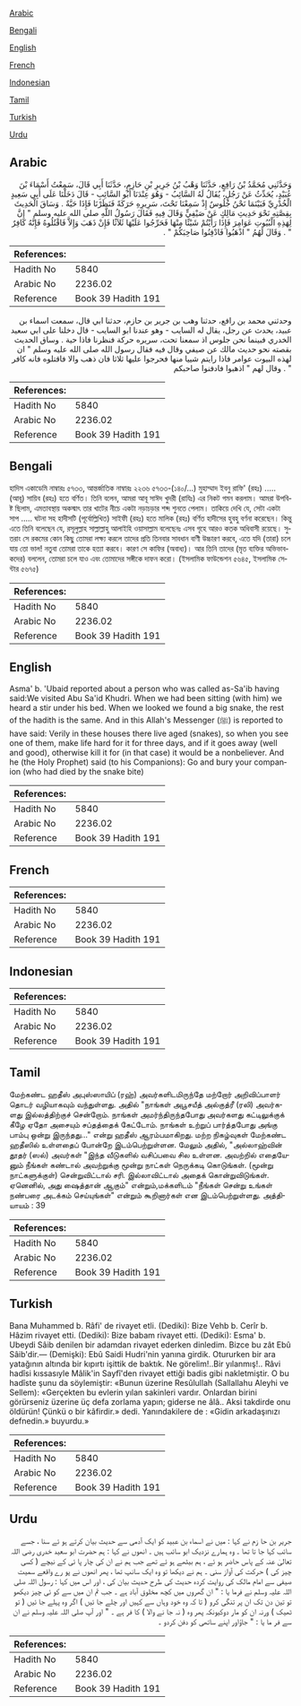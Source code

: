 [Arabic](#arabic)

[Bengali](#bengali)

[English](#english)

[French](#french)

[Indonesian](#indonesian)

[Tamil](#tamil)

[Turkish](#turkish)

[Urdu](#urdu)

## Arabic


<div dir="rtl" lang="ar" style={{fontSize:'larger',backgroundColor:'#f8f9fa',padding:20}}>
وَحَدَّثَنِي مُحَمَّدُ بْنُ رَافِعٍ، حَدَّثَنَا وَهْبُ بْنُ جَرِيرِ بْنِ حَازِمٍ، حَدَّثَنَا أَبِي قَالَ، سَمِعْتُ أَسْمَاءَ بْنَ عُبَيْدٍ، يُحَدِّثُ عَنْ رَجُلٍ، يُقَالُ لَهُ السَّائِبُ - وَهُوَ عِنْدَنَا أَبُو السَّائِبِ - قَالَ دَخَلْنَا عَلَى أَبِي سَعِيدٍ الْخُدْرِيِّ فَبَيْنَمَا نَحْنُ جُلُوسٌ إِذْ سَمِعْنَا تَحْتَ، سَرِيرِهِ حَرَكَةً فَنَظَرْنَا فَإِذَا حَيَّةٌ ‏.‏ وَسَاقَ الْحَدِيثَ بِقِصَّتِهِ نَحْوَ حَدِيثِ مَالِكٍ عَنْ صَيْفِيٍّ وَقَالَ فِيهِ فَقَالَ رَسُولُ اللَّهِ صلى الله عليه وسلم ‏"‏ إِنَّ لِهَذِهِ الْبُيُوتِ عَوَامِرَ فَإِذَا رَأَيْتُمْ شَيْئًا مِنْهَا فَحَرِّجُوا عَلَيْهَا ثَلاَثًا فَإِنْ ذَهَبَ وَإِلاَّ فَاقْتُلُوهُ فَإِنَّهُ كَافِرٌ ‏"‏ ‏.‏ وَقَالَ لَهُمُ ‏"‏ اذْهَبُوا فَادْفِنُوا صَاحِبَكُمْ ‏"‏ ‏.‏
</div>
<div style={{backgroundColor:'#f8f9fa',padding:20, marginBottom: 10}}><table> <thead> <tr> <th>References:</th> <th></th> </tr> </thead> <tbody><tr><td>Hadith No</td><td>5840</td></tr><tr><td>Arabic No</td><td>2236.02</td></tr><tr><td>Reference</td><td>Book 39 Hadith 191</td></tr></tbody></table></div>


<div dir="rtl" lang="ar" style={{fontSize:'larger',backgroundColor:'#f8f9fa',padding:20}}>
وحدثني محمد بن رافع، حدثنا وهب بن جرير بن حازم، حدثنا ابي قال، سمعت اسماء بن عبيد، يحدث عن رجل، يقال له السايب - وهو عندنا ابو السايب - قال دخلنا على ابي سعيد الخدري فبينما نحن جلوس اذ سمعنا تحت، سريره حركة فنظرنا فاذا حية . وساق الحديث بقصته نحو حديث مالك عن صيفي وقال فيه فقال رسول الله صلى الله عليه وسلم " ان لهذه البيوت عوامر فاذا رايتم شييا منها فحرجوا عليها ثلاثا فان ذهب والا فاقتلوه فانه كافر " . وقال لهم " اذهبوا فادفنوا صاحبكم
</div>
<div style={{backgroundColor:'#f8f9fa',padding:20, marginBottom: 10}}><table> <thead> <tr> <th>References:</th> <th></th> </tr> </thead> <tbody><tr><td>Hadith No</td><td>5840</td></tr><tr><td>Arabic No</td><td>2236.02</td></tr><tr><td>Reference</td><td>Book 39 Hadith 191</td></tr></tbody></table></div>

## Bengali


<div dir="ltr" lang="bn" style={{fontSize:'larger',backgroundColor:'#f8f9fa',padding:20}}>
হাদিস একাডেমি নাম্বারঃ ৫৭৩৩, আন্তর্জাতিক নাম্বারঃ ২২৩৬ ৫৭৩৩-(১৪০/...) মুহাম্মাদ ইবনু রাফি' (রহঃ) ..... (আবূ) সায়িব (রহঃ) হতে বর্ণিত। তিনি বলেন, আমরা আবূ সাঈদ খুদরী (রাযিঃ) এর নিকট গমন করলাম। আমরা উপবিষ্ট ছিলাম, এমতাবস্থায় অকস্মাৎ তার খাটের নীচে একটা নড়াচড়ার শব্দ শুনতে পেলাম। তাকিয়ে দেখি যে, সেটা একটা সাপ ..... ঘটনা সহ হাদীসটি (পূর্বোল্লিখিত) সাইফী (রহঃ) হতে মালিক (রহঃ) বর্ণিত হাদীসের হুবহু বর্ণনা করেছেন। কিন্তু এতে তিনি বলেছেন যে, রসূলুল্লাহ সাল্লাল্লাহু আলাইহি ওয়াসাল্লাম বলেছেনঃ এসব গৃহে আরও কতক অধিবাসী রয়েছে। সুতরাং সে রকমের কোন কিছু তোমরা লক্ষ্য করলে তাদের প্রতি তিনবার সাবধান বাণী উচ্চারণ করবে, এতে যদি (তারা) চলে যায় তো ভাল! নতুবা তোমরা তাকে হত্যা করবে। কারণ সে কাফির (অবাধ্য)। আর তিনি তাদের (মৃত ব্যক্তির অভিভাবকদের) বললেন, তোমরা চলে যাও এবং তোমাদের সঙ্গীকে দাফন করো। (ইসলামিক ফাউন্ডেশন ৫৬৪৫, ইসলামিক সেন্টার ৫৬৭৫)
</div>
<div style={{backgroundColor:'#f8f9fa',padding:20, marginBottom: 10}}><table> <thead> <tr> <th>References:</th> <th></th> </tr> </thead> <tbody><tr><td>Hadith No</td><td>5840</td></tr><tr><td>Arabic No</td><td>2236.02</td></tr><tr><td>Reference</td><td>Book 39 Hadith 191</td></tr></tbody></table></div>

## English


<div dir="ltr" lang="en" style={{fontSize:'larger',backgroundColor:'#f8f9fa',padding:20}}>
Asma' b. 'Ubaid reported about a person who was called as-Sa'ib having said:We visited Abu Sa'id Khudri. When we had been sitting (with him) we heard a stir under his bed. When we looked we found a big snake, the rest of the hadith is the same. And in this Allah's Messenger (ﷺ) is reported to have said: Verily in these houses there live aged (snakes), so when you see one of them, make life hard for it for three days, and if it goes away (well and good), otherwise kill it for (in that case) it would be a nonbeliever. And he (the Holy Prophet) said (to his Companions): Go and bury your companion (who had died by the snake bite)
</div>
<div style={{backgroundColor:'#f8f9fa',padding:20, marginBottom: 10}}><table> <thead> <tr> <th>References:</th> <th></th> </tr> </thead> <tbody><tr><td>Hadith No</td><td>5840</td></tr><tr><td>Arabic No</td><td>2236.02</td></tr><tr><td>Reference</td><td>Book 39 Hadith 191</td></tr></tbody></table></div>

## French


<div dir="ltr" lang="fr" style={{fontSize:'larger',backgroundColor:'#f8f9fa',padding:20}}>

</div>
<div style={{backgroundColor:'#f8f9fa',padding:20, marginBottom: 10}}><table> <thead> <tr> <th>References:</th> <th></th> </tr> </thead> <tbody><tr><td>Hadith No</td><td>5840</td></tr><tr><td>Arabic No</td><td>2236.02</td></tr><tr><td>Reference</td><td>Book 39 Hadith 191</td></tr></tbody></table></div>

## Indonesian


<div dir="ltr" lang="id" style={{fontSize:'larger',backgroundColor:'#f8f9fa',padding:20}}>

</div>
<div style={{backgroundColor:'#f8f9fa',padding:20, marginBottom: 10}}><table> <thead> <tr> <th>References:</th> <th></th> </tr> </thead> <tbody><tr><td>Hadith No</td><td>5840</td></tr><tr><td>Arabic No</td><td>2236.02</td></tr><tr><td>Reference</td><td>Book 39 Hadith 191</td></tr></tbody></table></div>

## Tamil


<div dir="ltr" lang="ta" style={{fontSize:'larger',backgroundColor:'#f8f9fa',padding:20}}>
மேற்கண்ட ஹதீஸ் அபுஸ்ஸாயிப் (ரஹ்) அவர்களிடமிருந்தே மற்றோர் அறிவிப்பாளர் தொடர் வழியாகவும் வந்துள்ளது. அதில் "நாங்கள் அபூசயீத் அல்குத்ரீ (ரலி) அவர்களது இல்லத்திற்குச் சென்றோம். நாங்கள் அமர்ந்திருந்தபோது அவர்களது கட்டிலுக்குக் கீழே ஏதோ அசையும் சப்தத்தைக் கேட்டோம். நாங்கள் உற்றுப் பார்த்தபோது அங்கு பாம்பு ஒன்று இருந்தது..." என்று ஹதீஸ் ஆரம்பமாகிறது. மற்ற நிகழ்வுகள் மேற்கண்ட ஹதீஸில் உள்ளதைப் போன்றே இடம்பெற்றுள்ளன. மேலும் அதில், "அல்லாஹ்வின் தூதர் (ஸல்) அவர்கள் "இந்த வீடுகளில் வசிப்பவை சில உள்ளன. அவற்றில் எதையேனும் நீங்கள் கண்டால் அவற்றுக்கு மூன்று நாட்கள் நெருக்கடி கொடுங்கள். (மூன்று நாட்களுக்குள்) சென்றுவிட்டால் சரி. இல்லாவிட்டால் அதைக் கொன்றுவிடுங்கள். ஏனெனில், அது ஷைத்தான் ஆகும்" என்றும்,மக்களிடம் "நீங்கள் சென்று உங்கள் நண்பரை அடக்கம் செய்யுங்கள்" என்றும் கூறினார்கள் என இடம்பெற்றுள்ளது. அத்தியாயம் : 39
</div>
<div style={{backgroundColor:'#f8f9fa',padding:20, marginBottom: 10}}><table> <thead> <tr> <th>References:</th> <th></th> </tr> </thead> <tbody><tr><td>Hadith No</td><td>5840</td></tr><tr><td>Arabic No</td><td>2236.02</td></tr><tr><td>Reference</td><td>Book 39 Hadith 191</td></tr></tbody></table></div>

## Turkish


<div dir="ltr" lang="tr" style={{fontSize:'larger',backgroundColor:'#f8f9fa',padding:20}}>
Bana Muhammed b. Râfi' de rivayet etli. (Dediki): Bize Vehb b. Cerîr b. Hâzim rivayet etti. (Dediki): Bize babam rivayet etti. (Dediki): Esma' b. Ubeydi Sâib denilen bir adamdan rivayet ederken dinledim. Bizce bu zât Ebû Sâib'dir.— (Demişki): Ebû Saidi Hudri'nin yanına girdik. Otururken bir ara yatağının altında bir kıpırtı işittik de baktık. Ne görelim!..Bir yılanmış!.. Râvi hadîsi kıssasıyle Mâlik'in Sayfî'den rivayet ettiği badis gibi nakletmiştir. O bu hadîste şunu da söylemiştir: «Bunun üzerine Resûlullah (Sallallahu Aleyhi ve Sellem): «Gerçekten bu evlerin yılan sakinleri vardır. Onlardan birini görürseniz üzerine üç defa zorlama yapın; giderse ne âlâ.. Aksi takdirde onu öldürün! Çünkü o bir kâfirdir.» dedi. Yanındakilere de : «Gidin arkadaşınızı defnedin.» buyurdu.»
</div>
<div style={{backgroundColor:'#f8f9fa',padding:20, marginBottom: 10}}><table> <thead> <tr> <th>References:</th> <th></th> </tr> </thead> <tbody><tr><td>Hadith No</td><td>5840</td></tr><tr><td>Arabic No</td><td>2236.02</td></tr><tr><td>Reference</td><td>Book 39 Hadith 191</td></tr></tbody></table></div>

## Urdu


<div dir="rtl" lang="ur" style={{fontSize:'larger',backgroundColor:'#f8f9fa',padding:20}}>
جریر بن حا زم نے کہا : میں نے اسماء بن عبید کو ایک آدمی سے حدیث بیان کرتے ہو ئے سنا ، جسے سائب کہا جا تا تھا ۔ وہ ہمارے نزدیک ابو سائب ہیں ۔ انھوں نے کہا : ہم حضرت ابو سعید خدری رضی اللہ تعالیٰ عنہ کے پاس حاضر ہو ئے ، ہم بیٹھے ہو ئے تھے جب ہم نے ان کی چار پا ئی کے نیچے ( کسی چیز کی ) حرکت کی آواز سنی ۔ ہم نے دیکھا تو وہ ایک سانپ تھا ، پھر انھوں نے پو رے واقعے سمیت صیفی سے امام مالک کی روایت کردہ حدیث کی طرح حدیث بیان کی ، اور اس میں کہا : رسول اللہ صلی اللہ علیہ وسلم نے فرما یا : " ان گھروں میں کچھ مخلوق آباد ہے ۔ جب تم ان میں سے کو ئی چیز دیکھو تو تین دن تک ان پر تنگی کرو ( تا کہ وہ خود وہاں سے کہیں اور چلے جا ئیں ) اگر وہ پہلے جا ئیں ( تو ٹھیک ) ورنہ ان کو مار دوکیونکہ پھر وہ ( نہ جا نے والا ) کا فر ہے ۔ " اور آپ صلی اللہ علیہ وسلم نے ان سے فر ما یا : " جاؤاور اپنے ساتھی کو دفن کردو ۔
</div>
<div style={{backgroundColor:'#f8f9fa',padding:20, marginBottom: 10}}><table> <thead> <tr> <th>References:</th> <th></th> </tr> </thead> <tbody><tr><td>Hadith No</td><td>5840</td></tr><tr><td>Arabic No</td><td>2236.02</td></tr><tr><td>Reference</td><td>Book 39 Hadith 191</td></tr></tbody></table></div>